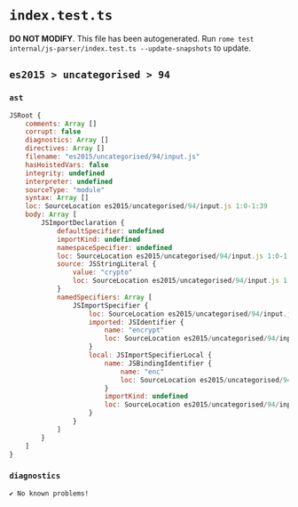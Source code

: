 # `index.test.ts`

**DO NOT MODIFY**. This file has been autogenerated. Run `rome test internal/js-parser/index.test.ts --update-snapshots` to update.

## `es2015 > uncategorised > 94`

### `ast`

```javascript
JSRoot {
	comments: Array []
	corrupt: false
	diagnostics: Array []
	directives: Array []
	filename: "es2015/uncategorised/94/input.js"
	hasHoistedVars: false
	integrity: undefined
	interpreter: undefined
	sourceType: "module"
	syntax: Array []
	loc: SourceLocation es2015/uncategorised/94/input.js 1:0-1:39
	body: Array [
		JSImportDeclaration {
			defaultSpecifier: undefined
			importKind: undefined
			namespaceSpecifier: undefined
			loc: SourceLocation es2015/uncategorised/94/input.js 1:0-1:39
			source: JSStringLiteral {
				value: "crypto"
				loc: SourceLocation es2015/uncategorised/94/input.js 1:31-1:39
			}
			namedSpecifiers: Array [
				JSImportSpecifier {
					loc: SourceLocation es2015/uncategorised/94/input.js 1:9-1:23
					imported: JSIdentifier {
						name: "encrypt"
						loc: SourceLocation es2015/uncategorised/94/input.js 1:9-1:16 (encrypt)
					}
					local: JSImportSpecifierLocal {
						name: JSBindingIdentifier {
							name: "enc"
							loc: SourceLocation es2015/uncategorised/94/input.js 1:20-1:23 (enc)
						}
						importKind: undefined
						loc: SourceLocation es2015/uncategorised/94/input.js 1:9-1:23
					}
				}
			]
		}
	]
}
```

### `diagnostics`

```
✔ No known problems!

```
